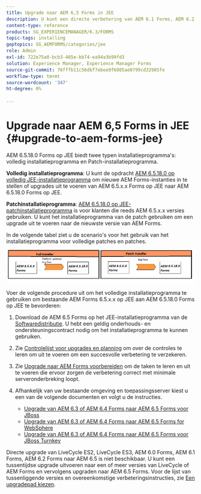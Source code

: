 ```yaml
---
title: Upgrade naar AEM 6,5 Forms in JEE
description: U kunt een directe verbetering van AEM 6.1 Forms, AEM 6.2 Forms, en LiveCycle ES4 SP1 aan AEM 6.3 Forms uitvoeren.
content-type: reference
products: SG_EXPERIENCEMANAGER/6.3/FORMS
topic-tags: installing
geptopics: SG_AEMFORMS/categories/jee
role: Admin
exl-id: 722e75a0-bcb3-465e-bb74-ea94a3b99fd3
solution: Experience Manager, Experience Manager Forms
source-git-commit: 76fffb11c56dbf7ebee9f6805ae0799cd32985fe
workflow-type: tm+mt
source-wordcount: '347'
ht-degree: 0%

---
```


# Upgrade naar AEM 6,5 Forms in JEE {#upgrade-to-aem-forms-jee}

AEM 6.5.18.0 Forms op JEE biedt twee typen installatieprogramma&#39;s: volledig installatieprogramma en Patch-installatieprogramma.

**Volledig installatieprogramma**: U kunt de opdracht [AEM 6.5.18.0 op volledig JEE-installatieprogramma](https://experienceleague.adobe.com/docs/experience-manager-release-information/aem-release-updates/forms-updates/aem-forms-releases.html) om nieuwe AEM Forms-instanties in te stellen of upgrades uit te voeren van AEM 6.5.x.x Forms op JEE naar AEM 6.5.18.0 Forms op JEE.

**Patchinstallatieprogramma**: [AEM 6.5.18.0 op JEE-patchinstallatieprogramma](https://experienceleague.adobe.com/docs/experience-manager-release-information/aem-release-updates/forms-updates/aem-forms-releases.html) is voor klanten die reeds AEM 6.5.x.x versies gebruiken. U kunt het installatieprogramma van de patch gebruiken om een upgrade uit te voeren naar de nieuwste versie van AEM Forms.

In de volgende tabel ziet u de scenario&#39;s voor het gebruik van het installatieprogramma voor volledige patches en patches.

![Installatiescenario van volledig en reparatie](assets/full-and-patch-installer.png)

Voer de volgende procedure uit om het volledige installatieprogramma te gebruiken om bestaande AEM Forms 6.5.x.x op JEE aan AEM 6.5.18.0 Forms op JEE te bevorderen:

1. Download de AEM 6.5 Forms op het JEE-installatieprogramma van de [Softwaredistributie](https://experience.adobe.com/#/downloads/content/software-distribution/en/aem.html). U hebt een geldig onderhouds- en ondersteuningscontract nodig om het installatieprogramma te kunnen gebruiken.
1. Zie [Controlelijst voor upgrades en planning](https://www.adobe.com/go/learn_aemforms_upgrade_checklist_65) om over de controles te leren om uit te voeren om een succesvolle verbetering te verzekeren.
1. Zie [Upgrade naar AEM Forms voorbereiden](https://www.adobe.com/go/learn_aemforms_prepareupgrade_65) om de taken te leren en uit te voeren die ervoor zorgen de verbetering correct met minimale serveronderbreking loopt.
1. Afhankelijk van uw bestaande omgeving en toepassingsserver kiest u een van de volgende documenten en volgt u de instructies.

   * [Upgrade van AEM 6.3 of AEM 6.4 Forms naar AEM 6.5 Forms voor JBoss](https://www.adobe.com/go/learn_aemforms_upgradeJBoss_65)
   * [Upgrade van AEM 6.3 of AEM 6.4 Forms naar AEM 6.5 Forms for WebSphere](https://www.adobe.com/go/learn_aemforms_upgradeWebSphere_65)
   * [Upgrade van AEM 6.3 of AEM 6.4 Forms naar AEM 6.5 Forms voor JBoss Turnkey](https://www.adobe.com/go/learn_aemforms_upgradeTurnkey_65)

Directe upgrade van LiveCycle ES2, LiveCycle ES3, AEM 6.0 Forms, AEM 6.1 Forms, AEM 6.2 Forms naar AEM 6.5 is niet beschikbaar. U kunt een tussentijdse upgrade uitvoeren naar een of meer versies van LiveCycle of AEM Forms en vervolgens upgraden naar AEM 6.5 Forms. Voor de lijst van tussenliggende versies en overeenkomstige verbeteringsinstructies, zie [Een upgradepad kiezen](upgrade.md).
